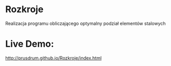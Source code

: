 # Rozkroje
Realizacja programu obliczającego optymalny podział elementów stalowych

# Live Demo:
http://prusdrum.github.io/Rozkroje/index.html

